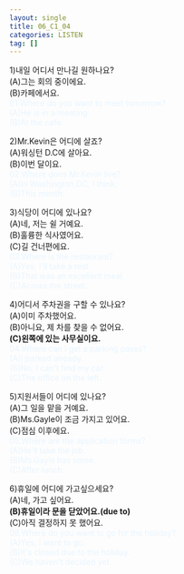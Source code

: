 ```yaml
---
layout: single
title: 06_C1_04
categories: LISTEN
tag: []
---
```


1)내일 어디서 만나길 원하나요?   
(A)그는 회의 중이에요.   
(B)카페에서요.   
<span style="color:#E8F5FF">
01.Where do you want to meet tomorrow?   
(A)He is in a meeting.   
(B)At the cafe.   
</span>
   
2)Mr.Kevin은 어디에 살죠?   
(A)워싱턴 D.C에 살아요.   
(B)이번 달이요.   
<span style="color:#E8F5FF">
02.Where does Mr.Kevin live?   
(A)In Washington,DC, I think.   
(B)This month.   
</span>
   
3)식당이 어디에 있나요?   
(A)네, 저는 쉴 거예요.   
(B)훌륭한 식사였어요.   
(C)길 건너편에요.   
<span style="color:#E8F5FF">
03.Where is the restaurant?   
(A)Yes, I'll take a rest.   
(B)That was an excellent meal.   
(C)Across the street.   
</span>
   
4)어디서 주차권을 구할 수 있나요?   
(A)이미 주차했어요.   
(B)아니요, 제 차를 찾을 수 없어요.   
__(C)왼쪽에 있는 사무실이요.__   
<span style="color:#E8F5FF">
04.Where can I get a parking passs?   
(A)I parked already.   
(B)No, I can't find my car.   
 (C)The office on the left.   
</span>
   
5)지원서들이 어디에 있나요?   
(A)그 일을 맡을 거예요.   
(B)Ms.Gayle이 조금 가지고 있어요.   
(C)점심 이후에요.   
<span style="color:#E8F5FF">
05.Where are the application forms?   
(A)He'll take the job.   
(B)Ms.Gayle has some.   
(C)After lunch.   
</span>
   
6)휴일에 어디에 가고싶으세요?   
(A)네, 가고 싶어요.   
__(B)휴일이라 문을 닫았어요.(due to)__   
(C)아직 결정하지 못 했어요.   
<span style="color:#E8F5FF">
06.Where do you want to go for the holiday?   
(A)Yes, I want to go.   
(B)It's closed due to the holiday.   
(C)We haven't decided yet.   
</span>
